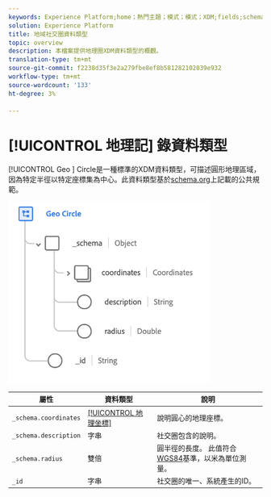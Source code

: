 ```yaml
---
keywords: Experience Platform;home；熱門主題；模式；模式；XDM;fields;schemas;geo;circle;datatype；資料類型；
solution: Experience Platform
title: 地域社交圈資料類型
topic: overview
description: 本檔案提供地理圈XDM資料類型的概觀。
translation-type: tm+mt
source-git-commit: f2238d35f3e2a279fbe8ef8b581282102039e932
workflow-type: tm+mt
source-wordcount: '133'
ht-degree: 3%

---
```



# [!UICONTROL 地理記] 錄資料類型

[!UICONTROL Geo ] Circle是一種標準的XDM資料類型，可描述圓形地理區域，因為特定半徑以特定座標集為中心。此資料類型基於[schema.org](http://schema.org/GeoCircle)上記載的公共規範。

<img src="../images/data-types/geo-circle.png" width="400" /><br />

| 屬性 | 資料類型 | 說明 |
| --- | --- | --- |
| `_schema.coordinates` | [[!UICONTROL 地理坐標]](./geo-coordinates.md) | 說明圓心的地理座標。 |
| `_schema.description` | 字串 | 社交圈包含的說明。 |
| `_schema.radius` | 雙倍 | 圓半徑的長度。 此值符合[WGS84](http://gisgeography.com/wgs84-world-geodetic-system/)基準，以米為單位測量。 |
| `_id` | 字串 | 社交圈的唯一、系統產生的ID。 |
